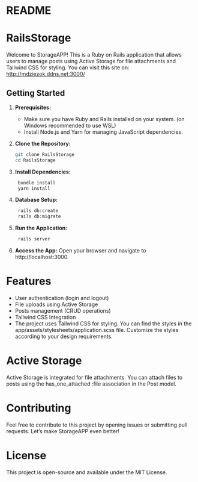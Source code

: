 # README
# RailsStorage

Welcome to StorageAPP! This is a Ruby on Rails application that allows users to manage posts using Active Storage for file attachments and Tailwind CSS for styling.
You can visit this site on: http://mdziezok.ddns.net:3000/

## Getting Started

1. **Prerequisites:**
   - Make sure you have Ruby and Rails installed on your system. (on Windows recommended to use WSL)
   - Install Node.js and Yarn for managing JavaScript dependencies.

2. **Clone the Repository:**
   ```bash
   git clone RailsStorage
   cd RailsStorage

3. **Install Dependencies:**
   ```bash
    bundle install
    yarn install

3. **Database Setup:**
   ```bash
    rails db:create
    rails db:migrate

3. **Run the Application:**
   ```bash
    rails server

3. **Access the App:**
 Open your browser and navigate to http://localhost:3000.

# Features
- User authentication (login and logout)
- File uploads using Active Storage
- Posts management (CRUD operations)
- Tailwind CSS Integration
- The project uses Tailwind CSS for styling. You can find the styles in the app/assets/stylesheets/application.scss file. Customize the styles according to your design requirements.

# Active Storage
Active Storage is integrated for file attachments. You can attach files to posts using the has_one_attached :file association in the Post model.

# Contributing
Feel free to contribute to this project by opening issues or submitting pull requests. Let’s make StorageAPP even better!

# License
This project is open-source and available under the MIT License.



